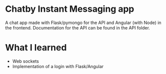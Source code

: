 # Chatby Instant Messaging app
A chat app made with Flask/pymongo for the API and Angular (with Node) in the frontend. Documentation for the API can be found in the API folder.


# What I learned
* Web sockets
* Implementation of a login with Flask/Angular